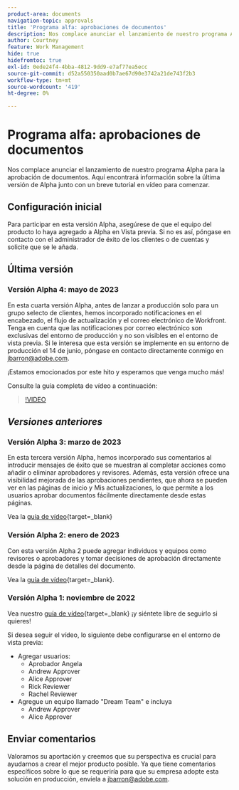 ```yaml
---
product-area: documents
navigation-topic: approvals
title: 'Programa alfa: aprobaciones de documentos'
description: Nos complace anunciar el lanzamiento de nuestro programa Alpha para la aprobación de documentos. Aquí encontrará información sobre la última versión de Alpha junto con un breve tutorial en vídeo para comenzar.
author: Courtney
feature: Work Management
hide: true
hidefromtoc: true
exl-id: 0ede24f4-4bba-4812-9dd9-e7af77ea5ecc
source-git-commit: d52a550350aad0b7ae67d90e3742a21de743f2b3
workflow-type: tm+mt
source-wordcount: '419'
ht-degree: 0%

---
```


# Programa alfa: aprobaciones de documentos

Nos complace anunciar el lanzamiento de nuestro programa Alpha para la aprobación de documentos. Aquí encontrará información sobre la última versión de Alpha junto con un breve tutorial en vídeo para comenzar.

## Configuración inicial

Para participar en esta versión Alpha, asegúrese de que el equipo del producto lo haya agregado a Alpha en Vista previa. Si no es así, póngase en contacto con el administrador de éxito de los clientes o de cuentas y solicite que se le añada.

## Última versión

### Versión Alpha 4: mayo de 2023

En esta cuarta versión Alpha, antes de lanzar a producción solo para un grupo selecto de clientes, hemos incorporado notificaciones en el encabezado, el flujo de actualización y el correo electrónico de Workfront. Tenga en cuenta que las notificaciones por correo electrónico son exclusivas del entorno de producción y no son visibles en el entorno de vista previa. Si le interesa que esta versión se implemente en su entorno de producción el 14 de junio, póngase en contacto directamente conmigo en jbarron@adobe.com.

¡Estamos emocionados por este hito y esperamos que venga mucho más!

Consulte la guía completa de vídeo a continuación:

>[!VIDEO](https://video.tv.adobe.com/v/3420094/)

## _Versiones anteriores_

### Versión Alpha 3: marzo de 2023

En esta tercera versión Alpha, hemos incorporado sus comentarios al introducir mensajes de éxito que se muestran al completar acciones como añadir o eliminar aprobadores y revisores. Además, esta versión ofrece una visibilidad mejorada de las aprobaciones pendientes, que ahora se pueden ver en las páginas de inicio y Mis actualizaciones, lo que permite a los usuarios aprobar documentos fácilmente directamente desde estas páginas.

Vea la [guía de vídeo](https://video.tv.adobe.com/v/3417854/){target=_blank}

### Versión Alpha 2: enero de 2023

Con esta versión Alpha 2 puede agregar individuos y equipos como revisores o aprobadores y tomar decisiones de aprobación directamente desde la página de detalles del documento.

Vea la [guía de vídeo](https://video.tv.adobe.com/v/3413941){target=_blank}.

### Versión Alpha 1: noviembre de 2022

Vea nuestro [guía de vídeo](https://video.tv.adobe.com/v/3412837){target=_blank} ¡y siéntete libre de seguirlo si quieres!

Si desea seguir el vídeo, lo siguiente debe configurarse en el entorno de vista previa:

* Agregar usuarios:
   * Aprobador Angela
   * Andrew Approver
   * Alice Approver
   * Rick Reviewer
   * Rachel Reviewer
* Agregue un equipo llamado &quot;Dream Team&quot; e incluya
   * Andrew Approver
   * Alice Approver

## Enviar comentarios

Valoramos su aportación y creemos que su perspectiva es crucial para ayudarnos a crear el mejor producto posible. Ya que tiene comentarios específicos sobre lo que se requeriría para que su empresa adopte esta solución en producción, envíela a [jbarron@adobe.com](mailto:jbarron@adobe.com).
